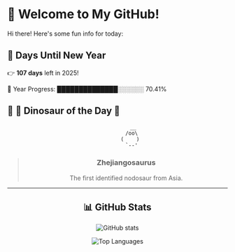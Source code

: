 # 🦖 Welcome to My GitHub!

Hi there! Here's some fun info for today:

## 📅 Days Until New Year
👉 **107 days** left in 2025!

📅 Year Progress: ██████████████░░░░░░ 70.41%

## 🌟 🦕 Dinosaur of the Day 🌟

<div align="center">

```text
          __
         /oo\
        (    )
         `--'
```

> ### **Zhejiangosaurus**
> The first identified nodosaur from Asia.

---

## 📊 GitHub Stats
![GitHub stats](https://github-readme-stats.vercel.app/api?username=MAadinP&show_icons=true&theme=tokyonight)

![Top Languages](https://github-readme-stats.vercel.app/api/top-langs/?username=MAadinP&layout=compact&theme=tokyonight&cache_seconds=1)


</div>